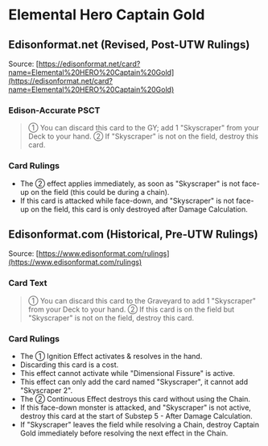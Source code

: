 # Elemental Hero Captain Gold

## Edisonformat.net (Revised, Post-UTW Rulings)

Source: [https://edisonformat.net/card?name=Elemental%20HERO%20Captain%20Gold](https://edisonformat.net/card?name=Elemental%20HERO%20Captain%20Gold)

### Edison-Accurate PSCT

> ① You can discard this card to the GY; add 1 "Skyscraper" from your Deck to your hand.
> ② If "Skyscraper" is not on the field, destroy this card.

### Card Rulings

*   The ② effect applies immediately, as soon as "Skyscraper" is not face-up on the field (this could be during a chain).
*   If this card is attacked while face-down, and "Skyscraper" is not face-up on the field, this card is only destroyed after Damage Calculation.


## Edisonformat.com (Historical, Pre-UTW Rulings)

Source: [https://www.edisonformat.com/rulings](https://www.edisonformat.com/rulings)

### Card Text

> ① You can discard this card to the Graveyard to add 1 "Skyscraper" from your Deck to your hand. ② If this card is on the field but "Skyscraper" is not on the field, destroy this card.

### Card Rulings

*   The ① Ignition Effect activates & resolves in the hand.
*   Discarding this card is a cost.
*   This effect cannot activate while "Dimensional Fissure" is active.
*   This effect can only add the card named "Skyscraper", it cannot add "Skyscraper 2".
*   The ② Continuous Effect destroys this card without using the Chain.
*   If this face-down monster is attacked, and "Skyscraper" is not active, destroy this card at the start of Substep 5 - After Damage Calculation.
*   If "Skyscraper" leaves the field while resolving a Chain, destroy Captain Gold immediately before resolving the next effect in the Chain.


